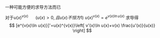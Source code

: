 

一种可能方便的求导方法而已

对于$u(x)^{v(x)}~~~~~~(u(x)>0,且u(x)不恒为1)$
$\displaystyle{u(x)^{v(x)}=e^{v(x)\ln u(x)}}$
求导得
$$
[e^{v(x)\ln u(x)}]'=u(x)^{v(x)}\left[ v'(x)\ln u(x)+v(x) \frac{u'(x)}{u(x)} \right]
$$
